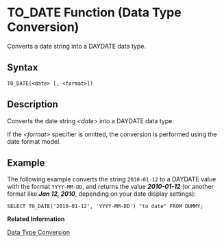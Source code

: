 <!-- loio20ec6b6975191014b835eb436e4827df -->

# TO\_DATE Function \(Data Type Conversion\)

Converts a date string into a DAYDATE data type.



<a name="loio20ec6b6975191014b835eb436e4827df__sql_function_to_date_1sql_function_to_date_syntax"/>

## Syntax

```
TO_DATE(<date> [, <format>])
```



<a name="loio20ec6b6975191014b835eb436e4827df__sql_function_to_date_1sql_function_to_date_description"/>

## Description

Converts the date string *<date\>* into a DAYDATE data type.

If the *<format\>* specifier is omitted, the conversion is performed using the date format model.



<a name="loio20ec6b6975191014b835eb436e4827df__sql_function_to_date_1sql_function_to_date_examples"/>

## Example

The following example converts the string `2010-01-12` to a DAYDATE value with the format `YYYY-MM-DD`, and returns the value ***2010-01-12*** \(or another format like ***Jan 12, 2010***, depending on your date display settings\):

```
SELECT TO_DATE('2010-01-12', 'YYYY-MM-DD') "to date" FROM DUMMY;
```

**Related Information**  


[Data Type Conversion](../data-type-conversion-46ff965.md "Both implicit and explicit data type conversions are allowed in the SAP HANA database.")


